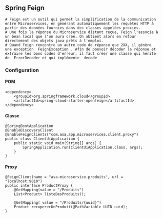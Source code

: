 ## Spring Feign

	# Feign est un outil qui permet la simplification de la communication entre Microservices, en générant automatiquement les requêtes HTTP à partir des données fournies dans des classes appelées proxies.
	# Une fois la réponse du Microservice distant reçue, Feign l'associe à un bean local que l'on aura créé. On obtient alors en retour directement des objets java prêts à l'emploi.
	# Quand Feign rencontre un autre code de réponse que 2XX, il génère une exception  FeignException . Afin de pouvoir décoder la réponse et extraire les bons codes d'erreur, il faut créer une classe qui hérite de  ErrorDecoder et qui implémente  decode

### Configuration
#### POM
	<dependency>
		<groupId>org.springframework.cloud</groupId>
		<artifactId>spring-cloud-starter-openfeign</artifactId>
	</dependency>

#### Classe
	@SpringBootApplication
	@EnableDiscoveryClient
	@EnableFeignClients("com.asa.app.microservices.client.proxy")
	public class ClientUiApplication {
		public static void main(String[] args) {
			SpringApplication.run(ClientUiApplication.class, args);
		}
	}


#### Proxy
	@FeignClient(name = "asa-microservice-produits", url = "localhost:9010")
	public interface ProductProxy {
	    @GetMapping(value = "/Produits")
	    List<Product> listeDesProduits();

	    @GetMapping( value = "/Produits/{uuid}")
	    Product recupererUnProduit(@PathVariable UUID uuid);
	}
